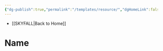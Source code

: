 ```yaml
---
{"dg-publish":true,"permalink":"/templates/resource/","dgHomeLink":false,"dgPassFrontmatter":false}
---
```


- [[SKYFALL|Back to Home]]

# Name
